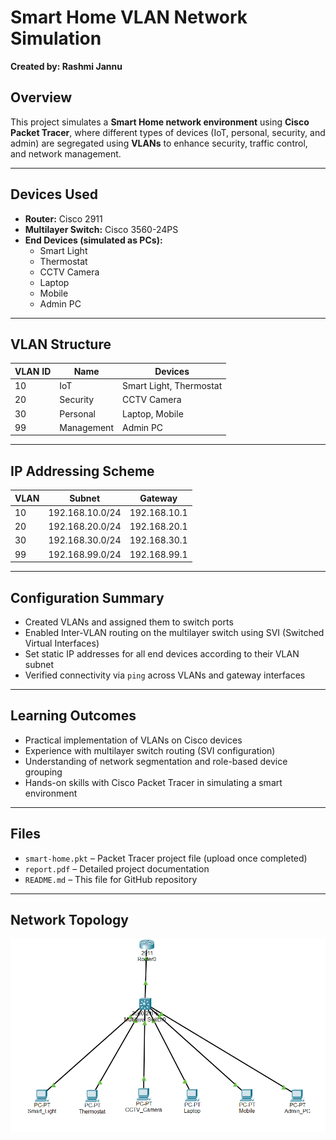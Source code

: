 # Smart Home VLAN Network Simulation  
**Created by: Rashmi Jannu**

##  Overview
This project simulates a **Smart Home network environment** using **Cisco Packet Tracer**, where different types of devices (IoT, personal, security, and admin) are segregated using **VLANs** to enhance security, traffic control, and network management.

---

##  Devices Used
- **Router:** Cisco 2911  
- **Multilayer Switch:** Cisco 3560-24PS  
- **End Devices (simulated as PCs):**
  - Smart Light
  - Thermostat
  - CCTV Camera
  - Laptop
  - Mobile
  - Admin PC

---

##  VLAN Structure
| VLAN ID | Name         | Devices                 |
|---------|--------------|--------------------------|
| 10      | IoT          | Smart Light, Thermostat  |
| 20      | Security     | CCTV Camera              |
| 30      | Personal     | Laptop, Mobile           |
| 99      | Management   | Admin PC                 |

---

##  IP Addressing Scheme
| VLAN | Subnet             | Gateway         |
|------|--------------------|-----------------|
| 10   | 192.168.10.0/24    | 192.168.10.1    |
| 20   | 192.168.20.0/24    | 192.168.20.1    |
| 30   | 192.168.30.0/24    | 192.168.30.1    |
| 99   | 192.168.99.0/24    | 192.168.99.1    |

---

##  Configuration Summary
- Created VLANs and assigned them to switch ports
- Enabled Inter-VLAN routing on the multilayer switch using SVI (Switched Virtual Interfaces)
- Set static IP addresses for all end devices according to their VLAN subnet
- Verified connectivity via `ping` across VLANs and gateway interfaces

---

##  Learning Outcomes
- Practical implementation of VLANs on Cisco devices
- Experience with multilayer switch routing (SVI configuration)
- Understanding of network segmentation and role-based device grouping
- Hands-on skills with Cisco Packet Tracer in simulating a smart environment

---

##  Files
- `smart-home.pkt` – Packet Tracer project file (upload once completed)
- `report.pdf` – Detailed project documentation  
- `README.md` – This file for GitHub repository

---

##  Network Topology
![Smart Home VLAN Network Diagram](A_network_diagram_of_a_smart_home_VLAN_network_sim.png)


